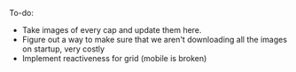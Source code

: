 To-do:
- Take images of every cap and update them here.
- Figure out a way to make sure that we aren't downloading all the images on startup, very costly
- Implement reactiveness for grid (mobile is broken)